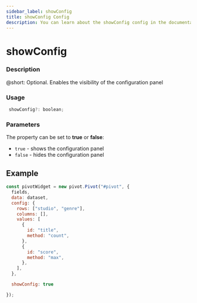 ```yaml
---
sidebar_label: showConfig
title: showConfig Config
description: You can learn about the showConfig config in the documentation of the DHTMLX JavaScript Pivot library. Browse developer guides and API reference, try out code examples and live demos, and download a free 30-day evaluation version of DHTMLX Pivot.
---
```


# showConfig

### Description

@short: Optional. Enables the visibility of the configuration panel 

### Usage

~~~jsx
 showConfig?: boolean;
~~~

### Parameters

The property can be set to **true** or **false**: 

- `true` - shows the configuration panel
- `false` - hides the configuration panel

## Example

~~~jsx {19}
const pivotWidget = new pivot.Pivot("#pivot", {
  fields,
  data: dataset,
  config: {
    rows: ["studio", "genre"],
    columns: [],
    values: [
      {
        id: "title",
        method: "count",
      },
      {
        id: "score",
        method: "max",
      },
    ],
  },

  showConfig: true

});
~~~

